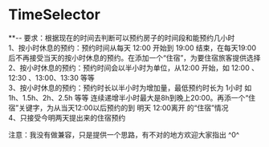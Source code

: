 # TimeSelector
**-- 要求：根据现在的时间去判断可以预约房子的时间段和能预约几小时 <br />
	 1、按小时休息的预约：预约时间从每天 12:00 开始到 19:00 结束，在每天19:00 后不再接受当天的按小时休息的预约。在添加一个“住宿”，为要住宿旅客提供选择 <br />
	 2、按小时休息的预约：预约时间会以半小时为单位，从12:00 开始，如 12:00 、12:30 、13:00、13:30 等等  <br />
	 3、按小时休息的预约：预约时长以半小时为增加量，最低预约时长为 1小时 如 1h、1.5h、2h、2.5h 等等 连续递增半小时最大是8h到晚上20:00。再添一个“住宿”关键字，为从当天12:00以后预约的到 明天 12:00离开 的“住宿”情况  <br />
	 4、只接受今明两天提出来的住宿预约  <br />

注意：我没有做兼容，只是提供一个思路，有不对的地方欢迎大家指出 ^0^
